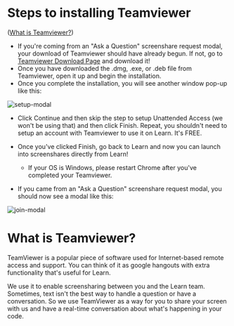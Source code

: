# Steps to installing Teamviewer
 ([What is Teamviewer?](#what-is-teamviewer))

- If you're coming from an "Ask a Question" screenshare request modal, your download of Teamviewer should have already begun. If not, go to [Teamviewer Download Page](http://www.teamviewer.com/download/) and download it!
- Once you have downloaded the .dmg, .exe, or .deb file from Teamviewer, open it up and begin the installation.
- Once you complete the installation, you will see another window pop-up like this:

![setup-modal](https://cloud.githubusercontent.com/assets/1326555/16464635/186f682c-3e09-11e6-8419-58fefa96f2a1.png)

- Click Continue and then skip the step to setup Unattended Access (we won't be using that) and then click Finish. Repeat, you shouldn't need to setup an account with Teamviewer to use it on Learn. It's FREE.

- Once you've clicked Finish, go back to Learn and now you can launch into screenshares directly from Learn!
  - If your OS is Windows, please restart Chrome after you've completed your Teamviewer.
- If you came from an "Ask a Question" screenshare request modal, you should now see a modal like this:

![join-modal](https://cloud.githubusercontent.com/assets/1326555/16524637/d138bbd8-3f76-11e6-92fe-e9840fe5952a.png)

# What is Teamviewer?

TeamViewer is a popular piece of software used for Internet-based remote access and support. You can think of it as google hangouts with extra functionality that's useful for Learn.

We use it to enable screensharing between you and the Learn team. Sometimes, text isn't the best way to handle a question or have a conversation. So we use TeamViewer as a way for you to share your screen with us and have a real-time conversation about what's happening in your code.
